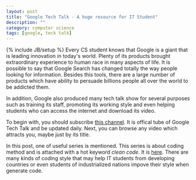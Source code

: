```yaml
---
layout: post
title: "Google Tech Talk - A huge resource for IT Student"
description: ""
category: computer science
tags: [google, teck talk]
---
```

{% include JB/setup %}
Every CS student knows that Google is a giant that is leading innovation in today's world. Plenty of its products brought extraordinary experience to human race in many aspects of life. It is possible to say that Google Search has changed totally the way people looking for information. Besides this tools, there are a large number of products which have ability to persuade billions people all over the world to be addicted them.

In addition, Google also produced many tech talk show for several purposes such as training its staff, promoting its working style and even helping students who can access the internet and download its video. 

To begin with, you should subscribe [this channel](http://www.youtube.com/user/GoogleTechTalks?feature=watch). It is offical tube of Google Tech Talk and be updated daily. Next, you can browse any video which attracts you, maybe just by its title. 

In this post, one of useful series is mentioned. This series is about coding method and is attached with a hot keyword _clean code_. It is [here](http://www.youtube.com/watch?feature=player_embedded&v=4F72VULWFvc). There are many kinds of coding style that may help IT students from developing countries or even students of industrialized nations impove their style when generate code.
